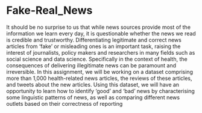 # Fake-Real_News
It should be no surprise to us that while news sources provide most of the information we learn every day, it is questionable whether the news we read is credible and trustworthy. Differentiating legitimate and correct news articles
from ‘fake’ or misleading ones is an important task, raising the interest of journalists, policy makers and researchers in many fields such as social science and data science. Specifically in the context of health, the consequences of delivering illegitimate news can be paramount and irreversible.
In this assignment, we will be working on a dataset comprising more than 1,000 health-related news articles, the reviews of these articles, and tweets about the new articles.
Using this dataset, we will have an opportunity to learn how to identify ‘good’ and ‘bad’ news by characterising some linguistic patterns of news, as well as comparing different news outlets based on their correctness of reporting
